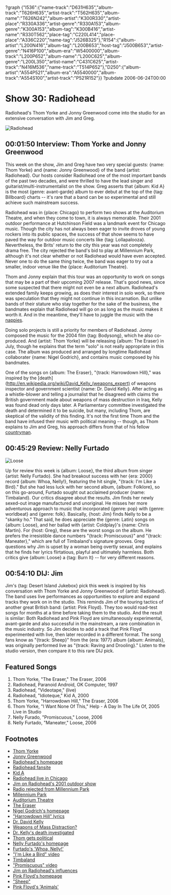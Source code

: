?graph {"I536":{"name-track":"D631H635","album-track":"T626H635","artist-track":"T562H635","album-name":"T626N242","album-artist":"K300R330","artist-place":"R330A336","artist-genre":"R330A153","album-genre":"K300A153","album-tag":"K300B416","artist-name":"R330T562","place-tag":"C220L414","place-place":"A336C220","name-tag":"J526B325"},"R154":{"album-artist":"L200N416","album-tag":"L200B653","host-tag":"J500B653","artist-genre":"N416P100","album-era":"W5400000","album-track":"L200P652","album-name":"L200C625","album-genre":"L200L350","artist-name":"C431C625","artist-track":"N416M536","name-track":"T514P652"},"D250":{"album-artist":"A554P521","album-era":"A5540000","album-track":"A554S100","artist-track":"P521R152"}}
?pubdate 2006-06-24T00:00

# Show 30: Radiohead
Radiohead's Thom Yorke and Jonny Greenwood come into the studio for an extensive conversation with Jim and Greg. 

![Radiohead](http://static.soundopinions.org/images/2006/radiohead.jpg)

## 00:01:50 Interview: Thom Yorke and Jonny Greenwood
This week on the show, Jim and Greg have two very special guests: {name: Thom Yorke} and {name: Jonny Greenwood} of the band {artist: Radiohead}. Our hosts consider Radiohead one of the most important bands of the past two decades, and were thrilled to have the lead singer and guitarist/multi-instrumentalist on the show. Greg asserts that {album: Kid A} is the most {genre: avant-garde} album to ever debut at the top of the {tag: Billboard} charts -- it's rare that a band can be so experimental and still achieve such mainstream success. 

Radiohead was in {place: Chicago} to perform two shows at the Auditorium Theatre, and when they come to town, it is always memorable. Their 2001 outdoor performance at Hutchinson Field was a landmark event for Chicago music. Though the city has not always been eager to invite droves of young rockers into its public spaces, the success of that show seems to have paved the way for outdoor music concerts like {tag: Lollapalooza}. Nevertheless, the Brits' return to the city this year was not completely drama free. The city rejected the band's bid to play at Millennium Park, although it's not clear whether or not Radiohead would have even accepted. Never one to do the same thing twice, the band was eager to try out a smaller, indoor venue like the {place: Auditorium Theatre}.

Thom and Jonny explain that this tour was an opportunity to work on songs that may be a part of their upcoming 2007 release. That's good news, since some suspected that there might not even be a next album. Radiohead's extended family keeps growing, as does their interest in solo work, so there was speculation that they might not continue in this incarnation. But unlike bands of their stature who stay together for the sake of the business, the bandmates explain that Radiohead will go on as long as the music makes it worth it. And in the meantime, they'll have to juggle the music with the [nappies](http://www.nappies.net/).

Doing solo projects is still a priority for members of Radiohead. Jonny composed the music for the 2004 film {tag: Bodysong}, which he also co-produced. And {artist: Thom Yorke} will be releasing {album: The Eraser} in July, though he explains that the term "solo" is not really appropriate in this case. The album was produced and arranged by longtime Radiohead collaborater {name: Nigel Godrich}, and contains music composed by his bandmates. 

One of the songs on {album: The Eraser}, "{track: Harrowdown Hill}," was inspired by the [death](http://en.wikipedia.org/wiki/David_Kelly_(weapons_expert) of weapons inspector and government scientist {name: Dr. David Kelly}. After acting as a whistle-blower and telling a journalist that he disagreed with claims the British government made about weapons of mass destruction in Iraq, Kelly was found dead only days later. A Parliamentary committee investigated the death and determined it to be suicide, but many, including Thom, are skeptical of the validity of this finding. It's not the first time Thom and the band have infused their music with political meaning -- though, as Thom explains to Jim and Greg, his approach differs from that of his fellow [countryman](http://www.atu2.com/band/bono/).

## 00:45:29 Review: Nelly Furtado
![Loose](http://is2.mzstatic.com/image/thumb/Music/v4/72/01/d4/7201d4b5-e761-2fe1-8c7c-27430a0df233/source/600x600bb.jpg "1260160/159916559")

Up for review this week is {album: Loose}, the third album from singer {artist: Nelly Furtado}. She had breakout success with her {era: 2000} record {album: Whoa, Nelly!}, featuring the hit single, "{track: I'm Like a Bird}." But she had less luck with her second album, {album: Folklore}, so on this go-around, Furtado sought out acclaimed producer {name: Timbaland}. Our critics disagree about the results. Jim finds her newly sexed-out image manufactured and unoriginal. He misses her more adventurous approach to music that incorporated {genre: pop} with {genre: worldbeat} and {genre: folk}. Basically, {host: Jim} finds Nelly to be a "skanky ho." That said, he does appreciate the {genre: Latin} songs on {album: Loose}, and her ballad with {artist: Coldplay}'s {name: Chris Martin}. For {host: Greg}, these are the worst songs on the album. He prefers the irresistible dance numbers "{track: Promiscuous}" and "{track: Maneater}," which are full of Timbaland's signature grooves. Greg questions why Jim is upset by a woman being overtly sexual, and explains that he finds her lyrics flirtatious, playful and ultimately harmless. Both critics give {album: Loose} a {tag: Burn It} -- for very different reasons.

## 00:54:10 DIJ: Jim
Jim's {tag: Desert Island Jukebox} pick this week is inspired by his conversation with Thom Yorke and Jonny Greenwood of {artist: Radiohead}. The band uses live performances as opportunities to explore and expand tracks they work on in the studio. This reminds Jim of the touring tactics of another great British band: {artist: Pink Floyd}. They too would road-test songs for months at a time before taking them to the studio. And the result is similar: Both Radiohead and Pink Floyd are simultaneously experimental, avant-garde and also successful in the mainstream, a rare combination in the music industry. So Jim decides to add a track that Pink Floyd experimented with live, then later recorded in a different format. The song fans know as "{track: Sheep}" from the {era: 1977} album {album: Animals}, was originally performed live as "{track: Raving and Drooling}." Listen to the studio version, then compare it to this rare DIJ pick.

## Featured Songs
1. Thom Yorke, "The Eraser," The Eraser, 2006
2. Radiohead, Paranoid Android, OK Computer, 1997
3. Radiohead, "Videotape," (live)
4. Radiohead, "Idioteque," Kid A, 2000
5. Thom Yorke, "Harrowdown Hill," The Eraser, 2006
6. Thom Yorke, "I Want None Of This," Help - A Day In The Life Of, 2005 Live in Studio
7. Nelly Furado, "Promiscuous," Loose, 2006
8. Nelly Furtado, "Maneater," Loose, 2006

## Footnotes
- [Thom Yorke](http://www.allmusic.com/artist/thom-yorke-mn0000588887)
- [Jonny Greenwood](http://www.allmusic.com/artist/jonny-greenwood-mn0000826381)
- [Radiohead's homepage](http://www.radiohead.com/)
- [Radiohead fansite](http://www.greenplastic.com/)
- [Kid A](http://www.metacritic.com/music/artists/radiohead/kida?q=kid%20a)
- [Radiohead live in Chicago](http://www.youtube.com/watch?v=YL203b6be4o)
- [Jim on Radiohead's 2001 outdoor show](http://www.jimdero.com/News2001/NewsAug2Radiohead.htm)
- [Radio rejected from Millennium Park](http://www.jimdero.com/News%202006/radioheadmillenniumparknewsstoryjan9.htm)
- [Millennium Park](http://www.millenniumpark.org/)
- [Auditorium Theatre](http://www.auditoriumtheatre.org/)
- [The Eraser](http://www.theeraser.net/)
- [Nigel Godrich's homepage](http://www.nigelgodrich.com/)
- ["Harrowdown Hill" lyrics](http://www.songmeanings.net/lyric.php?lid=3530822107858602745)
- [Dr. David Kelly](http://www.theguardian.com/politics/2003/jul/18/iraq.iraq)
- [Weapons of Mass Distraction?](http://www.nytimes.com/2004/05/30/weekinreview/the-public-editor-weapons-of-mass-destruction-or-mass-distraction.html)
- [Dr. Kelly's death investigated](http://news.bbc.co.uk/2/hi/in_depth/uk/2003/david_kelly_inquiry/default.stm)
- [Thom gets political](http://observer.guardian.co.uk/omm/story/0,,1795948,00.html)
- [Nelly Furtado's homepage](http://www.nellyfurtado.com/)
- [Furtado's 'Whoa, Nelly!'](http://www.allmusic.com/album/whoa-nelly%21-mw0000103677)
- ["I'm Like a Bird" video](https://www.youtube.com/watch?v=roPQ_M3yJTA&feature=kp)
- [Timbaland](http://www.allmusic.com/artist/timbaland-mn0000602378)
- ["Promiscuous" video](https://www.youtube.com/watch?v=0J3vgcE5i2o)
- [Jim on Radiohead's influences](http://www.jimdero.com/News2003/Aug25Radiohead.htm)
- [Pink Floyd's homepage](http://www.pinkfloyd.com/)
- ["Sheep"](http://www.allmusic.com/song/sheep-mt0005641136)
- [Pink Floyd's 'Animals'](http://www.allmusic.com/album/animals-mw0000191390)
